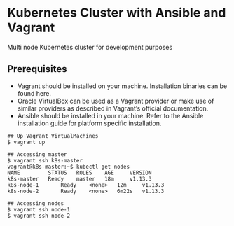 # Kubernetes Cluster with Ansible and Vagrant
Multi node Kubernetes cluster for development purposes

## Prerequisites
 - Vagrant should be installed on your machine. Installation binaries can be found here.
 - Oracle VirtualBox can be used as a Vagrant provider or make use of similar providers as described in Vagrant’s official documentation.
 - Ansible should be installed in your machine. Refer to the Ansible installation guide for platform specific installation.


```
## Up Vagrant VirtualMachines
$ vagrant up

## Accessing master
$ vagrant ssh k8s-master
vagrant@k8s-master:~$ kubectl get nodes
NAME         STATUS   ROLES    AGE     VERSION
k8s-master   Ready    master   18m     v1.13.3
k8s-node-1       Ready    <none>   12m     v1.13.3
k8s-node-2       Ready    <none>   6m22s   v1.13.3

## Accessing nodes
$ vagrant ssh node-1
$ vagrant ssh node-2
``` 


